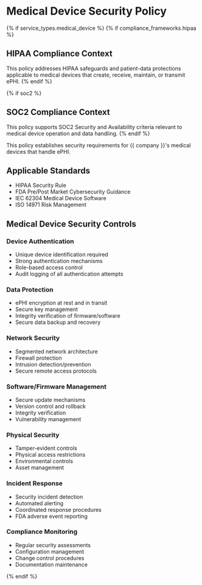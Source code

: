 # Medical Device Security Policy

{% if service_types.medical_device %}
{% if compliance_frameworks.hipaa %}
## HIPAA Compliance Context
This policy addresses HIPAA safeguards and patient-data protections applicable to medical devices that create, receive, maintain, or transmit ePHI.
{% endif %}

{% if soc2 %}
## SOC2 Compliance Context
This policy supports SOC2 Security and Availability criteria relevant to medical device operation and data handling.
{% endif %}

This policy establishes security requirements for {{ company }}'s medical devices that handle ePHI.

## Applicable Standards
* HIPAA Security Rule
* FDA Pre/Post Market Cybersecurity Guidance
* IEC 62304 Medical Device Software
* ISO 14971 Risk Management

## Medical Device Security Controls

### Device Authentication
* Unique device identification required
* Strong authentication mechanisms
* Role-based access control
* Audit logging of all authentication attempts

### Data Protection
* ePHI encryption at rest and in transit
* Secure key management
* Integrity verification of firmware/software
* Secure data backup and recovery

### Network Security
* Segmented network architecture
* Firewall protection
* Intrusion detection/prevention
* Secure remote access protocols

### Software/Firmware Management
* Secure update mechanisms
* Version control and rollback
* Integrity verification
* Vulnerability management

### Physical Security
* Tamper-evident controls
* Physical access restrictions
* Environmental controls
* Asset management

### Incident Response
* Security incident detection
* Automated alerting
* Coordinated response procedures
* FDA adverse event reporting

### Compliance Monitoring
* Regular security assessments
* Configuration management
* Change control procedures
* Documentation maintenance

{% endif %}